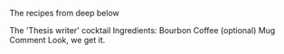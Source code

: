 
The recipes from deep below


The 'Thesis writer' cocktail
Ingredients:
	Bourbon
	Coffee
	(optional) Mug
Comment
	Look, we get it.

